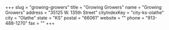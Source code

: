 +++
slug = "growing-growers"
title = "Growing Growers"
name = "Growing Growers"
address = "35125 W. 135th Street"
cityIndexKey = "city-ks-olathe"
city = "Olathe"
state = "KS"
postal = "66061"
website = ""
phone = "913-488-1270"
fax = ""
+++
